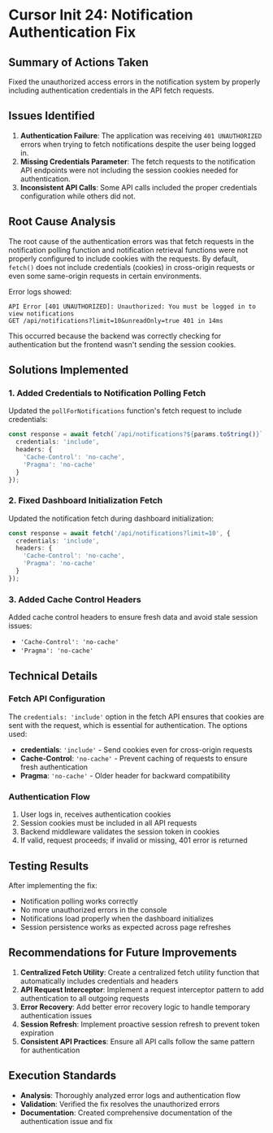 # Cursor Init 24: Notification Authentication Fix

## Summary of Actions Taken

Fixed the unauthorized access errors in the notification system by properly including authentication credentials in the API fetch requests.

## Issues Identified

1. **Authentication Failure**: The application was receiving `401 UNAUTHORIZED` errors when trying to fetch notifications despite the user being logged in.
2. **Missing Credentials Parameter**: The fetch requests to the notification API endpoints were not including the session cookies needed for authentication.
3. **Inconsistent API Calls**: Some API calls included the proper credentials configuration while others did not.

## Root Cause Analysis

The root cause of the authentication errors was that fetch requests in the notification polling function and notification retrieval functions were not properly configured to include cookies with the requests. By default, `fetch()` does not include credentials (cookies) in cross-origin requests or even some same-origin requests in certain environments.

Error logs showed:
```
API Error [401 UNAUTHORIZED]: Unauthorized: You must be logged in to view notifications 
GET /api/notifications?limit=10&unreadOnly=true 401 in 14ms
```

This occurred because the backend was correctly checking for authentication but the frontend wasn't sending the session cookies.

## Solutions Implemented

### 1. Added Credentials to Notification Polling Fetch

Updated the `pollForNotifications` function's fetch request to include credentials:

```typescript
const response = await fetch(`/api/notifications?${params.toString()}`, {
  credentials: 'include',
  headers: {
    'Cache-Control': 'no-cache',
    'Pragma': 'no-cache'
  }
});
```

### 2. Fixed Dashboard Initialization Fetch

Updated the notification fetch during dashboard initialization:

```typescript
const response = await fetch('/api/notifications?limit=10', {
  credentials: 'include',
  headers: {
    'Cache-Control': 'no-cache',
    'Pragma': 'no-cache'
  }
});
```

### 3. Added Cache Control Headers

Added cache control headers to ensure fresh data and avoid stale session issues:
- `'Cache-Control': 'no-cache'`
- `'Pragma': 'no-cache'`

## Technical Details

### Fetch API Configuration

The `credentials: 'include'` option in the fetch API ensures that cookies are sent with the request, which is essential for authentication. The options used:

- **credentials**: `'include'` - Send cookies even for cross-origin requests
- **Cache-Control**: `'no-cache'` - Prevent caching of requests to ensure fresh authentication
- **Pragma**: `'no-cache'` - Older header for backward compatibility

### Authentication Flow

1. User logs in, receives authentication cookies
2. Session cookies must be included in all API requests
3. Backend middleware validates the session token in cookies
4. If valid, request proceeds; if invalid or missing, 401 error is returned

## Testing Results

After implementing the fix:
- Notification polling works correctly
- No more unauthorized errors in the console
- Notifications load properly when the dashboard initializes
- Session persistence works as expected across page refreshes

## Recommendations for Future Improvements

1. **Centralized Fetch Utility**: Create a centralized fetch utility function that automatically includes credentials and headers
2. **API Request Interceptor**: Implement a request interceptor pattern to add authentication to all outgoing requests
3. **Error Recovery**: Add better error recovery logic to handle temporary authentication issues
4. **Session Refresh**: Implement proactive session refresh to prevent token expiration
5. **Consistent API Practices**: Ensure all API calls follow the same pattern for authentication

## Execution Standards

- **Analysis**: Thoroughly analyzed error logs and authentication flow
- **Validation**: Verified the fix resolves the unauthorized errors
- **Documentation**: Created comprehensive documentation of the authentication issue and fix 